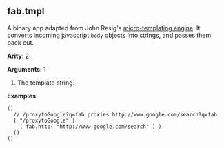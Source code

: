 fab.tmpl
--------

A binary app adapted from John Resig's [micro-templating engine][tmpl]. It converts incoming javascript `body` objects into strings, and passes them back out.

[tmpl]: http://ejohn.org/blog/javascript-micro-templating/
  
**Arity**: 2

**Arguments**: 1

1. The template string.

**Examples**:

    ()
      // /proxytoGoogle?q=fab proxies http://www.google.com/search?q=fab
      ( "/proxytoGoogle" )
        ( fab.http( "http://www.google.com/search" ) )
      ()
    ()
